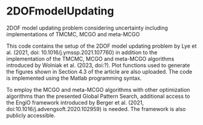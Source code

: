 # 2DOFmodelUpdating
2DOF model updating problem considering uncertainty including implementations of TMCMC, MCGO and meta-MCGO 

This code contains the setup of the 2DOF model updating problem by Lye et al. (2021, doi: 10.1016/j.ymssp.2021.107760)
in addition to the implementation of the TMCMC, MCGO and meta-MCGO algorithms introduced by Wolniak et al. (2023, doi:?). 
Plot functions used to generate the figures shown in Section 4.3 of the article are also uploaded. 
The code is implemented using the Matlab programming syntax. 

To employ the MCGO and meta-MCGO algorithms with other optimization algorithms than the presented Global Pattern Search, 
additional access to the EngiO framework introduced by Berger et al. (2021, doi:10.1016/j.advengsoft.2020.102959) is needed. 
The framework is also publicly accessible.
